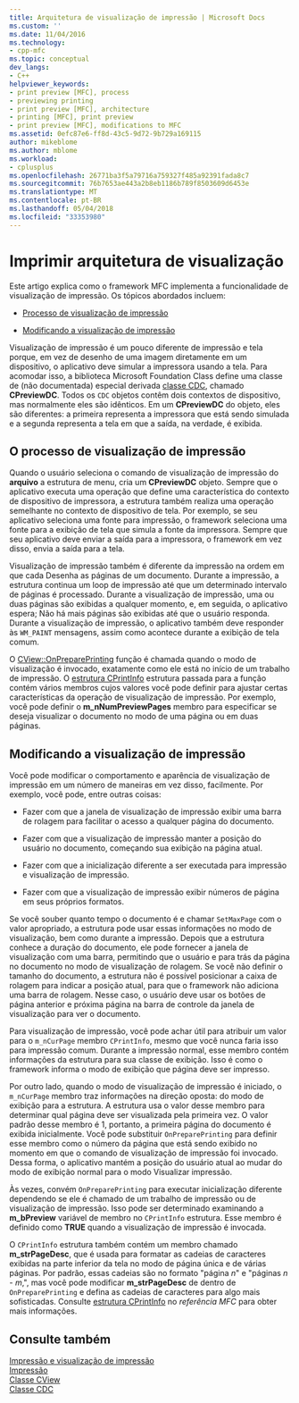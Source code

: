 ```yaml
---
title: Arquitetura de visualização de impressão | Microsoft Docs
ms.custom: ''
ms.date: 11/04/2016
ms.technology:
- cpp-mfc
ms.topic: conceptual
dev_langs:
- C++
helpviewer_keywords:
- print preview [MFC], process
- previewing printing
- print preview [MFC], architecture
- printing [MFC], print preview
- print preview [MFC], modifications to MFC
ms.assetid: 0efc87e6-ff8d-43c5-9d72-9b729a169115
author: mikeblome
ms.author: mblome
ms.workload:
- cplusplus
ms.openlocfilehash: 26771ba3f5a79716a759327f485a92391fada8c7
ms.sourcegitcommit: 76b7653ae443a2b8eb1186b789f8503609d6453e
ms.translationtype: MT
ms.contentlocale: pt-BR
ms.lasthandoff: 05/04/2018
ms.locfileid: "33353980"
---
```

# <a name="print-preview-architecture"></a>Imprimir arquitetura de visualização
Este artigo explica como o framework MFC implementa a funcionalidade de visualização de impressão. Os tópicos abordados incluem:  
  
-   [Processo de visualização de impressão](#_core_the_print_preview_process)  
  
-   [Modificando a visualização de impressão](#_core_modifying_print_preview)  
  
 Visualização de impressão é um pouco diferente de impressão e tela porque, em vez de desenho de uma imagem diretamente em um dispositivo, o aplicativo deve simular a impressora usando a tela. Para acomodar isso, a biblioteca Microsoft Foundation Class define uma classe de (não documentada) especial derivada [classe CDC](../mfc/reference/cdc-class.md), chamado **CPreviewDC**. Todos os `CDC` objetos contêm dois contextos de dispositivo, mas normalmente eles são idênticos. Em um **CPreviewDC** do objeto, eles são diferentes: a primeira representa a impressora que está sendo simulada e a segunda representa a tela em que a saída, na verdade, é exibida.  
  
##  <a name="_core_the_print_preview_process"></a> O processo de visualização de impressão  
 Quando o usuário seleciona o comando de visualização de impressão do **arquivo** a estrutura de menu, cria um **CPreviewDC** objeto. Sempre que o aplicativo executa uma operação que define uma característica do contexto de dispositivo de impressora, a estrutura também realiza uma operação semelhante no contexto de dispositivo de tela. Por exemplo, se seu aplicativo seleciona uma fonte para impressão, o framework seleciona uma fonte para a exibição de tela que simula a fonte da impressora. Sempre que seu aplicativo deve enviar a saída para a impressora, o framework em vez disso, envia a saída para a tela.  
  
 Visualização de impressão também é diferente da impressão na ordem em que cada Desenha as páginas de um documento. Durante a impressão, a estrutura continua um loop de impressão até que um determinado intervalo de páginas é processado. Durante a visualização de impressão, uma ou duas páginas são exibidas a qualquer momento, e, em seguida, o aplicativo espera; Não há mais páginas são exibidas até que o usuário responda. Durante a visualização de impressão, o aplicativo também deve responder às `WM_PAINT` mensagens, assim como acontece durante a exibição de tela comum.  
  
 O [CView::OnPreparePrinting](../mfc/reference/cview-class.md#onprepareprinting) função é chamada quando o modo de visualização é invocado, exatamente como ele está no início de um trabalho de impressão. O [estrutura CPrintInfo](../mfc/reference/cprintinfo-structure.md) estrutura passada para a função contém vários membros cujos valores você pode definir para ajustar certas características da operação de visualização de impressão. Por exemplo, você pode definir o **m_nNumPreviewPages** membro para especificar se deseja visualizar o documento no modo de uma página ou em duas páginas.  
  
##  <a name="_core_modifying_print_preview"></a> Modificando a visualização de impressão  
 Você pode modificar o comportamento e aparência de visualização de impressão em um número de maneiras em vez disso, facilmente. Por exemplo, você pode, entre outras coisas:  
  
-   Fazer com que a janela de visualização de impressão exibir uma barra de rolagem para facilitar o acesso a qualquer página do documento.  
  
-   Fazer com que a visualização de impressão manter a posição do usuário no documento, começando sua exibição na página atual.  
  
-   Fazer com que a inicialização diferente a ser executada para impressão e visualização de impressão.  
  
-   Fazer com que a visualização de impressão exibir números de página em seus próprios formatos.  
  
 Se você souber quanto tempo o documento é e chamar `SetMaxPage` com o valor apropriado, a estrutura pode usar essas informações no modo de visualização, bem como durante a impressão. Depois que a estrutura conhece a duração do documento, ele pode fornecer a janela de visualização com uma barra, permitindo que o usuário e para trás da página no documento no modo de visualização de rolagem. Se você não definir o tamanho do documento, a estrutura não é possível posicionar a caixa de rolagem para indicar a posição atual, para que o framework não adiciona uma barra de rolagem. Nesse caso, o usuário deve usar os botões de página anterior e próxima página na barra de controle da janela de visualização para ver o documento.  
  
 Para visualização de impressão, você pode achar útil para atribuir um valor para o `m_nCurPage` membro `CPrintInfo`, mesmo que você nunca faria isso para impressão comum. Durante a impressão normal, esse membro contém informações da estrutura para sua classe de exibição. Isso é como o framework informa o modo de exibição que página deve ser impresso.  
  
 Por outro lado, quando o modo de visualização de impressão é iniciado, o `m_nCurPage` membro traz informações na direção oposta: do modo de exibição para a estrutura. A estrutura usa o valor desse membro para determinar qual página deve ser visualizada pela primeira vez. O valor padrão desse membro é 1, portanto, a primeira página do documento é exibida inicialmente. Você pode substituir `OnPreparePrinting` para definir esse membro como o número da página que está sendo exibido no momento em que o comando de visualização de impressão foi invocado. Dessa forma, o aplicativo mantém a posição do usuário atual ao mudar do modo de exibição normal para o modo Visualizar impressão.  
  
 Às vezes, convém `OnPreparePrinting` para executar inicialização diferente dependendo se ele é chamado de um trabalho de impressão ou de visualização de impressão. Isso pode ser determinado examinando a **m_bPreview** variável de membro no `CPrintInfo` estrutura. Esse membro é definido como **TRUE** quando a visualização de impressão é invocada.  
  
 O `CPrintInfo` estrutura também contém um membro chamado **m_strPageDesc**, que é usada para formatar as cadeias de caracteres exibidas na parte inferior da tela no modo de página única e de várias páginas. Por padrão, essas cadeias são no formato "página *n*" e "páginas *n* - *m*,", mas você pode modificar **m_strPageDesc** de dentro de `OnPreparePrinting` e defina as cadeias de caracteres para algo mais sofisticadas. Consulte [estrutura CPrintInfo](../mfc/reference/cprintinfo-structure.md) no *referência MFC* para obter mais informações.  
  
## <a name="see-also"></a>Consulte também  
 [Impressão e visualização de impressão](../mfc/printing-and-print-preview.md)   
 [Impressão](../mfc/printing.md)   
 [Classe CView](../mfc/reference/cview-class.md)   
 [Classe CDC](../mfc/reference/cdc-class.md)
